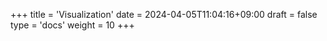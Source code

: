 +++
title = 'Visualization'
date = 2024-04-05T11:04:16+09:00
draft = false
type = 'docs'
weight = 10
+++
